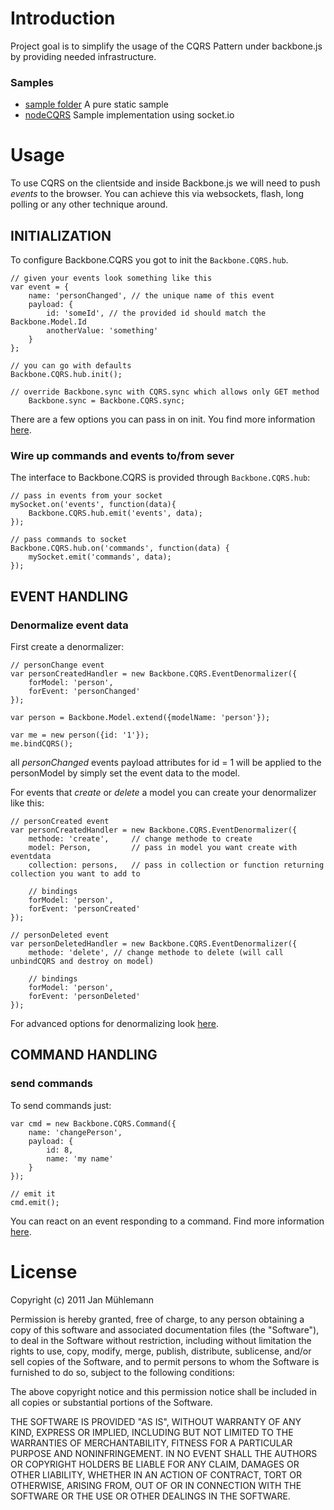 # Introduction

Project goal is to simplify the usage of the CQRS Pattern under backbone.js by 
providing needed infrastructure.

### Samples

- [sample folder](https://github.com/jamuhl/backbone.CQRS/tree/master/sample) A pure static sample
- [nodeCQRS](https://github.com/jamuhl/nodeCQRS) Sample implementation using socket.io

# Usage

To use CQRS on the clientside and inside Backbone.js we will need to push _events_ 
to the browser. You can achieve this via websockets, flash, long polling or any 
other technique around.

## INITIALIZATION

To configure Backbone.CQRS you got to init the `Backbone.CQRS.hub`.

	// given your events look something like this
	var event = {
		name: 'personChanged', // the unique name of this event
		payload: {
			id: 'someId', // the provided id should match the Backbone.Model.Id
			anotherValue: 'something'
		}	
	};

	// you can go with defaults
	Backbone.CQRS.hub.init();
	
	// override Backbone.sync with CQRS.sync which allows only GET method
    	Backbone.sync = Backbone.CQRS.sync;

There are a few options you can pass in on init. You find more information [here](http://jamuhl.github.com/backbone.CQRS/#init_options).


### Wire up commands and events to/from sever

The interface to Backbone.CQRS is provided through `Backbone.CQRS.hub`:

	// pass in events from your socket
	mySocket.on('events', function(data){
		Backbone.CQRS.hub.emit('events', data);
	});

	// pass commands to socket
	Backbone.CQRS.hub.on('commands', function(data) {
		mySocket.emit('commands', data);
	});

## EVENT HANDLING

### Denormalize event data

First create a denormalizer:

    // personChange event
    var personCreatedHandler = new Backbone.CQRS.EventDenormalizer({
        forModel: 'person',
        forEvent: 'personChanged'
    });

    var person = Backbone.Model.extend({modelName: 'person'});

    var me = new person({id: '1'});
    me.bindCQRS();

all _personChanged_ events payload attributes for id = 1 will be applied to the personModel by simply 
set the event data to the model.

For events that _create_ or _delete_ a model you can create your denormalizer like this:

    // personCreated event
    var personCreatedHandler = new Backbone.CQRS.EventDenormalizer({
        methode: 'create',     // change methode to create
        model: Person,         // pass in model you want create with eventdata
        collection: persons,   // pass in collection or function returning collection you want to add to

        // bindings
        forModel: 'person',
        forEvent: 'personCreated'
    });

    // personDeleted event
    var personDeletedHandler = new Backbone.CQRS.EventDenormalizer({
        methode: 'delete', // change methode to delete (will call unbindCQRS and destroy on model)

        // bindings
        forModel: 'person',
        forEvent: 'personDeleted'
    });

For advanced options for denormalizing look [here](http://jamuhl.github.com/backbone.CQRS/#adv_evt_denorm).


## COMMAND HANDLING

### send commands

To send commands just:

    var cmd = new Backbone.CQRS.Command({
        name: 'changePerson',
        payload: {
            id: 8,
            name: 'my name'
        }
    });

    // emit it
    cmd.emit();

You can react on an event responding to a command. Find more information [here](http://jamuhl.github.com/backbone.CQRS/#adv_cmd_observ).

# License

Copyright (c) 2011 Jan Mühlemann

Permission is hereby granted, free of charge, to any person obtaining a copy
of this software and associated documentation files (the "Software"), to deal
in the Software without restriction, including without limitation the rights
to use, copy, modify, merge, publish, distribute, sublicense, and/or sell
copies of the Software, and to permit persons to whom the Software is
furnished to do so, subject to the following conditions:

The above copyright notice and this permission notice shall be included in
all copies or substantial portions of the Software.

THE SOFTWARE IS PROVIDED "AS IS", WITHOUT WARRANTY OF ANY KIND, EXPRESS OR
IMPLIED, INCLUDING BUT NOT LIMITED TO THE WARRANTIES OF MERCHANTABILITY,
FITNESS FOR A PARTICULAR PURPOSE AND NONINFRINGEMENT. IN NO EVENT SHALL THE
AUTHORS OR COPYRIGHT HOLDERS BE LIABLE FOR ANY CLAIM, DAMAGES OR OTHER
LIABILITY, WHETHER IN AN ACTION OF CONTRACT, TORT OR OTHERWISE, ARISING FROM,
OUT OF OR IN CONNECTION WITH THE SOFTWARE OR THE USE OR OTHER DEALINGS IN
THE SOFTWARE.
